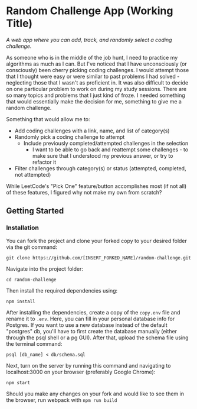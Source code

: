 # Random Challenge App (Working Title)
*A web app where you can add, track, and randomly select a coding challenge.*

As someone who is in the middle of the job hunt, I need to practice my algorithms as much as I can. But I've noticed that I have unconsciously (or consciously) been cherry picking coding challenges. I would attempt those that I thought were easy or were similar to past problems I had solved - neglecting those that I wasn't as proficient in. It was also difficult to decide on one particular problem to work on during my study sessions. There are so many topics and problems that I just kind of froze. I needed something that would essentially make the decision for me, something to give me a random challenge.

Something that would allow me to:
  * Add coding challenges with a link, name, and list of category(s)
  * Randomly pick a coding challenge to attempt
    * Include previously completed/attempted challenges in the selection
      * I want to be able to go back and reattempt some challenges - to make sure that I understood my previous answer, or try to refactor it
  * Filter challenges through category(s) or status (attempted, completed, not attempted)

While LeetCode's "Pick One" feature/button accomplishes most (if not all) of these features, I figured why not make my own from scratch?

## Getting Started
### Installation

You can fork the project and clone your forked copy to your desired folder via the git command:

`git clone https://github.com/[INSERT_FORKED_NAME]/random-challenge.git`

Navigate into the project folder:

`cd random-challenge`

Then install the required dependencies using:

`npm install`

After installing the dependencies, create a copy of the `copy.env` file and rename it to `.env`. Here, you can fill in your personal database info for Postgres. If you want to use a new database instead of the default "postgres" db, you'll have to first create the database manually (either through the psql shell or a pg GUI). After that, upload the schema file using the terminal command:

`psql [db_name] < db/schema.sql`

Next, turn on the server by running this command and navigating to localhost:3000 on your browser (preferably Google Chrome):

`npm start`

Should you make any changes on your fork and would like to see them in the browser, run webpack with `npm run build`

